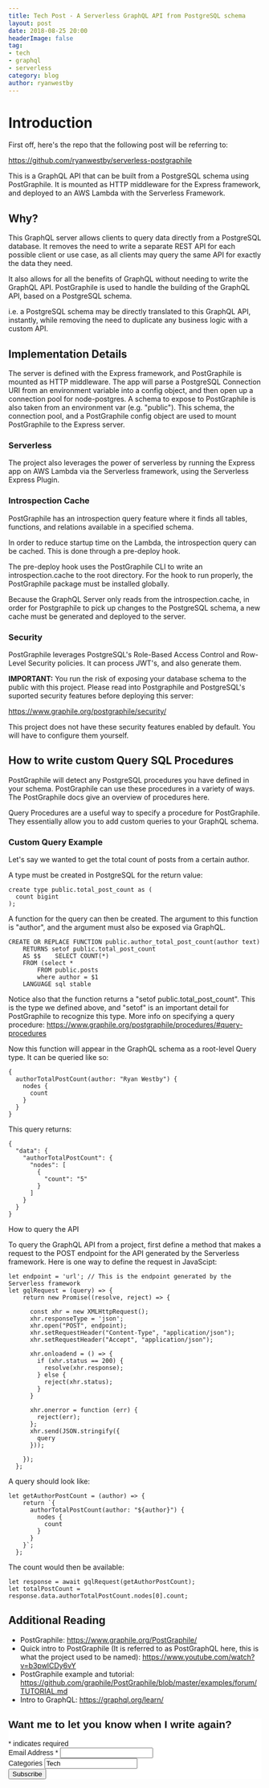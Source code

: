 ```yaml
---
title: Tech Post - A Serverless GraphQL API from PostgreSQL schema
layout: post
date: 2018-08-25 20:00
headerImage: false
tag:
- tech
- graphql
- serverless
category: blog
author: ryanwestby
---
```


# Introduction

First off, here's the repo that the following post will be referring to:

https://github.com/ryanwestby/serverless-postgraphile

This is a GraphQL API that can be built from a PostgreSQL schema using PostGraphile. It is mounted as HTTP middleware for the Express framework, and deployed to an AWS Lambda with the Serverless Framework.

## Why?

This GraphQL server allows clients to query data directly from a PostgreSQL database. It removes the need to write a separate REST API for each possible client or use case, as all clients may query the same API for exactly the data they need. 

It also allows for all the benefits of GraphQL without needing to write the GraphQL API. PostGraphile is used to handle the building of the GraphQL API, based on a PostgreSQL schema. 

i.e. a PostgreSQL schema may be directly translated to this GraphQL API, instantly, while removing the need to duplicate any business logic with a custom API.

## Implementation Details

The server is defined with the Express framework, and PostGraphile is mounted as HTTP middleware. The app will parse a PostgreSQL Connection URI from an environment variable into a config object, and then open up a connection pool for node-postgres. A schema to expose to PostGraphile is also taken from an environment var (e.g. "public"). This schema, the connection pool, and a PostGraphile config object are used to mount PostGraphile to the Express server.

### Serverless

The project also leverages the power of serverless by running the Express app on AWS Lambda via the Serverless framework, using the Serverless Express Plugin.

### Introspection Cache

PostGraphile has an introspection query feature where it finds all tables, functions, and relations available in a specified schema.

In order to reduce startup time on the Lambda, the introspection query can be cached. This is done through a pre-deploy hook.

The pre-deploy hook uses the PostGraphile CLI to write an introspection.cache to the root directory. For the hook to run properly, the PostGraphile package must be installed globally.

Because the GraphQL Server only reads from the introspection.cache, in order for Postgraphile to pick up changes to the PostgreSQL schema, a new cache must be generated and deployed to the server. 

### Security

PostGraphile leverages PostgreSQL's Role-Based Access Control and Row-Level Security policies. It can process JWT's, and also generate them. 

**IMPORTANT:** You run the risk of exposing your database schema to the public with this project. Please read into Postgraphile and PostgreSQL's suported security features before deploying this server:

https://www.graphile.org/postgraphile/security/

This project does not have these security features enabled by default. You will have to configure them yourself.

## How to write custom Query SQL Procedures

PostGraphile will detect any PostgreSQL procedures you have defined in your schema. PostGraphile can use these procedures in a variety of ways. The PostGraphile docs give an overview of procedures here.

Query Procedures are a useful way to specify a procedure for PostGraphile. They essentially allow you to add custom queries to your GraphQL schema. 

### Custom Query Example

Let's say we wanted to get the total count of posts from a certain author.

A type must be created in PostgreSQL for the return value:

```
create type public.total_post_count as (
  count bigint
);
```

A function for the query can then be created. The argument to this function is "author", and the argument must also be exposed via GraphQL.

```
CREATE OR REPLACE FUNCTION public.author_total_post_count(author text)
	RETURNS setof public.total_post_count
	AS $$    SELECT COUNT(*)
	FROM (select * 
		FROM public.posts 
		where author = $1
	LANGUAGE sql stable
```

Notice also that the function returns a "setof public.total_post_count". This is the type we defined above, and "setof" is an important detail for PostGraphile to recognize this type. More info on specifying a query procedure: https://www.graphile.org/postgraphile/procedures/#query-procedures

Now this function will appear in the GraphQL schema as a root-level Query type. It can be queried like so:

```
{
  authorTotalPostCount(author: "Ryan Westby") {
    nodes {
      count
    }
  }
}
```
This query returns:
```
{
  "data": {
    "authorTotalPostCount": {
      "nodes": [
        {
          "count": "5"
        }
      ]
    }
  }
}
```
How to query the API

To query the GraphQL API from a project, first define a method that makes a request to the POST endpoint for the API generated by the Serverless framework. Here is one way to define the request in JavaScipt:

```
let endpoint = 'url'; // This is the endpoint generated by the Serverless framework
let gqlRequest = (query) => {
    return new Promise((resolve, reject) => {

      const xhr = new XMLHttpRequest();
      xhr.responseType = 'json';
      xhr.open("POST", endpoint);
      xhr.setRequestHeader("Content-Type", "application/json");
      xhr.setRequestHeader("Accept", "application/json");

      xhr.onloadend = () => {
        if (xhr.status == 200) {
          resolve(xhr.response);
        } else {
          reject(xhr.status);
        }
      }

      xhr.onerror = function (err) {
        reject(err);
      };
      xhr.send(JSON.stringify({
        query
      }));

    });
  };
```

A query should look like:
```
let getAuthorPostCount = (author) => {
    return `{
      authorTotalPostCount(author: "${author}") {
        nodes {
          count
        }
      }
    }`;
  };
```
The count would then be available:

```
let response = await gqlRequest(getAuthorPostCount);
let totalPostCount = response.data.authorTotalPostCount.nodes[0].count;
```

## Additional Reading

- PostGraphile: https://www.graphile.org/PostGraphile/ 
- Quick intro to PostGraphile (It is referred to as PostGraphQL here, this is what the project used to be named): https://www.youtube.com/watch?v=b3pwlCDy6vY
- PostGraphile example and tutorial: https://github.com/graphile/PostGraphile/blob/master/examples/forum/TUTORIAL.md
- Intro to GraphQL: https://graphql.org/learn/

<!-- Begin MailChimp Signup Form -->
<link href="//cdn-images.mailchimp.com/embedcode/classic-10_7.css" rel="stylesheet" type="text/css">
<style type="text/css">
	#mc_embed_signup{background:#fff; clear:left; font:14px Helvetica,Arial,sans-serif; }
	/* Add your own MailChimp form style overrides in your site stylesheet or in this style block.
	   We recommend moving this block and the preceding CSS link to the HEAD of your HTML file. */
</style>
<div id="mc_embed_signup">
<form action="https://westby.us19.list-manage.com/subscribe/post?u=4ce1d2eb2422f24f44b2af88c&amp;id=bec4940a18" method="post" id="mc-embedded-subscribe-form" name="mc-embedded-subscribe-form" class="validate" target="_blank" novalidate>
    <div id="mc_embed_signup_scroll">
	<h2>Want me to let you know when I write again?</h2>
<div class="indicates-required"><span class="asterisk">*</span> indicates required</div>
<div class="mc-field-group">
	<label for="mce-EMAIL">Email Address  <span class="asterisk">*</span>
</label>
	<input type="email" value="" name="EMAIL" class="required email" id="mce-EMAIL">
</div>
<div class="mc-field-group">
	<label for="mce-MMERGE6">Categories </label>
	<input type="text" value="Tech" name="MMERGE6" class="" id="mce-MMERGE6">
</div>
	<div id="mce-responses" class="clear">
		<div class="response" id="mce-error-response" style="display:none"></div>
		<div class="response" id="mce-success-response" style="display:none"></div>
	</div>    <!-- real people should not fill this in and expect good things - do not remove this or risk form bot signups-->
    <div style="position: absolute; left: -5000px;" aria-hidden="true"><input type="text" name="b_4ce1d2eb2422f24f44b2af88c_bec4940a18" tabindex="-1" value=""></div>
    <div class="clear"><input type="submit" value="Subscribe" name="subscribe" id="mc-embedded-subscribe" class="button"></div>
    </div>
</form>
</div>
<script type='text/javascript' src='//s3.amazonaws.com/downloads.mailchimp.com/js/mc-validate.js'></script><script type='text/javascript'>(function($) {window.fnames = new Array(); window.ftypes = new Array();fnames[0]='EMAIL';ftypes[0]='email';fnames[6]='MMERGE6';ftypes[6]='text';}(jQuery));var $mcj = jQuery.noConflict(true);</script>
<!--End mc_embed_signup-->
